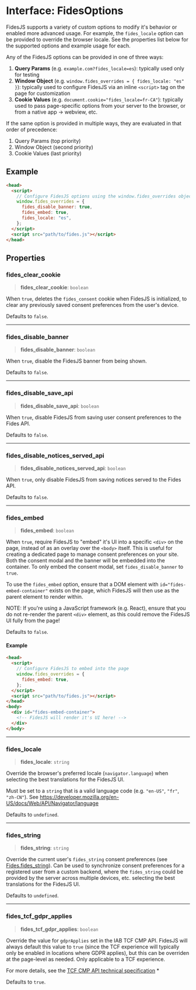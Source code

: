 # Interface: FidesOptions

FidesJS supports a variety of custom options to modify it's behavior or
enabled more advanced usage. For example, the `fides_locale` option can be
provided to override the browser locale. See the properties list below for
the supported options and example usage for each.

Any of the FidesJS options can be provided in one of three ways:

1. **Query Params** (e.g. `example.com?fides_locale=es`): typically used only for testing
2. **Window Object** (e.g. `window.fides_overrides = { fides_locale: "es" }`): typically used to configure FidesJS via an inline `<script>` tag on
the page for customization
3. **Cookie Values** (e.g. `document.cookie="fides_locale=fr-CA"`): typically used
to pass page-specific options from your server to the browser, or from a
native app -> webview, etc.

If the same option is provided in multiple ways, they are evaluated in that
order of precedence:
1. Query Params (top priority)
2. Window Object (second priority)
3. Cookie Values (last priority)

## Example

```html
<head>
  <script>
    // Configure FidesJS options using the window.fides_overrides object
    window.fides_overrides = {
      fides_disable_banner: true,
      fides_embed: true,
      fides_locale: "es",
    };
  </script>
  <script src="path/to/fides.js"></script>
</head>
```

## Properties

### fides\_clear\_cookie

> **fides\_clear\_cookie**: `boolean`

When `true`, deletes the `fides_consent` cookie when FidesJS is
initialized, to clear any previously saved consent preferences from the
user's device.

Defaults to `false`.

***

### fides\_disable\_banner

> **fides\_disable\_banner**: `boolean`

When `true`, disable the FidesJS banner from being shown.

Defaults to `false`.

***

### fides\_disable\_save\_api

> **fides\_disable\_save\_api**: `boolean`

When `true`, disable FidesJS from saving user consent preferences to the Fides API.

Defaults to `false`.

***

### fides\_disable\_notices\_served\_api

> **fides\_disable\_notices\_served\_api**: `boolean`

When `true`, only disable FidesJS from saving notices served to the Fides API.

Defaults to `false`.

***

### fides\_embed

> **fides\_embed**: `boolean`

When `true`, require FidesJS to "embed" it's UI into a specific `<div>` on
the page, instead of as an overlay over the `<body>` itself. This is useful
for creating a dedicated page to manage consent preferences on your site.
Both the consent modal and the banner will be embedded into the container.
To only embed the consent modal, set `fides_disable_banner` to `true`.

To use the `fides_embed` option, ensure that a DOM element with
`id="fides-embed-container"` exists on the page, which FidesJS will then
use as the parent element to render within.

NOTE: If you're using a JavaScript framework (e.g. React), ensure that you
do not re-render the parent `<div>` element, as this could remove the
FidesJS UI fully from the page!

Defaults to `false`.

#### Example

```html
<head>
  <script>
    // Configure FidesJS to embed into the page
    window.fides_overrides = {
      fides_embed: true,
    };
  </script>
  <script src="path/to/fides.js"></script>
</head>
<body>
  <div id="fides-embed-container">
    <!-- FidesJS will render it's UI here! -->
  </div>
</body>
```

***

### fides\_locale

> **fides\_locale**: `string`

Override the browser's preferred locale (`navigator.language`) when
selecting the best translations for the FidesJS UI.

Must be set to a `string` that is a valid language code (e.g. `"en-US"`,
`"fr"`, `"zh-CN"`). See https://developer.mozilla.org/en-US/docs/Web/API/Navigator/language

Defaults to `undefined`.

***

### fides\_string

> **fides\_string**: `string`

Override the current user's `fides_string` consent preferences (see [Fides.fides_string](Fides.md#fides_string)). Can be used to synchronize consent preferences for a
registered user from a custom backend, where the `fides_string` could be
provided by the server across multiple devices, etc.
selecting the best translations for the FidesJS UI.

Defaults to `undefined`.

***

### fides\_tcf\_gdpr\_applies

> **fides\_tcf\_gdpr\_applies**: `boolean`

Override the value for `gdprApplies` set in the IAB TCF CMP API.  FidesJS
will always default this value to `true` (since the TCF experience will
typically only be enabled in locations where GDPR applies), but this can be
overriden at the page-level as needed. Only applicable to a TCF experience.

For more details, see the [TCF CMP API technical specification](https://github.com/InteractiveAdvertisingBureau/GDPR-Transparency-and-Consent-Framework/blob/master/TCFv2/IAB%20Tech%20Lab%20-%20CMP%20API%20v2.md#what-does-the-gdprapplies-value-mean)  *

Defaults to `true`.

